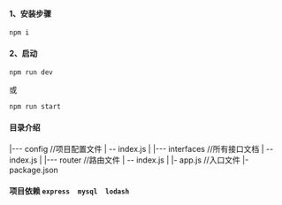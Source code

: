 #### 1、安装步骤

```
npm i
```

#### 2、启动
```
npm run dev
```
或
```
npm run start
```
#### 目录介绍

|--- config         //项目配置文件
|   -- index.js
|
|--- interfaces     //所有接口文档
|   -- index.js
|
|--- router         //路由文件
|   -- index.js
|
|-  app.js           //入口文件
|-  package.json


#### 项目依赖 `express  mysql  lodash`